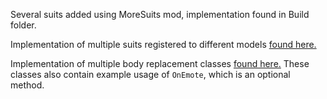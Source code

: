 Several suits added using MoreSuits mod, implementation found in Build folder. 

Implementation of multiple suits registered to different models [found here.](https://github.com/BunyaPineTree/LC_LethalFortress2/blob/main/Plugin.cs#L33)

Implementation of multiple body replacement classes [found here.](https://github.com/BunyaPineTree/LC_LethalFortress2/blob/main/BodyReplacements.cs)
These classes also contain example usage of `OnEmote`, which is an optional method. 
